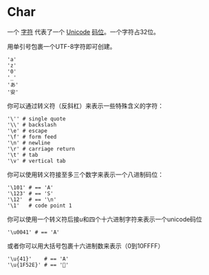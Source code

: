 # Char

一个 [字符](http://crystal-lang.org/api/Char.html) 代表了一个 [Unicode](http://en.wikipedia.org/wiki/Unicode) [码位](http://en.wikipedia.org/wiki/Code_point)。一个字符占32位。

用单引号包裹一个UTF-8字符即可创建。

```crystal
'a'
'z'
'0'
'_'
'あ'
'安'
```

你可以通过转义符（反斜杠）来表示一些特殊含义的字符：

```crystal
'\'' # single quote
'\\' # backslash
'\e' # escape
'\f' # form feed
'\n' # newline
'\r' # carriage return
'\t' # tab
'\v' # vertical tab
```

你可以使用转义符接至多三个数字来表示一个八进制码位：

```crystal
'\101' # == 'A'
'\123' # == 'S'
'\12'  # == '\n'
'\1'   # code point 1
```

你可以使用一个转义符后接*u*和四个十六进制字符来表示一个unicode码位

```crystal
'\u0041' # == 'A'
```

或者你可以用大括号包裹十六进制数来表示（0到10FFFF）

```crystal
'\u{41}'    # == 'A'
'\u{1F52E}' # == '🔮'
```
